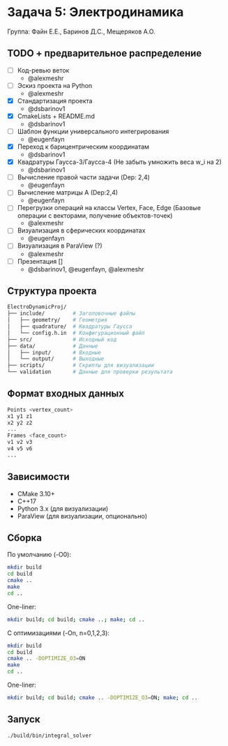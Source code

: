 Задача 5: Электродинамика
==================================================

Группа: Файн Е.Е., Баринов Д.С., Мещеряков А.О.

TODO + предварительное распределение
------------

- [ ] Код-ревью веток
  - @alexmeshr
- [ ] Эскиз проекта на Python
  - @alexmeshr
- [x] Стандартизация проекта
  - @dsbarinov1
- [x] CmakeLists + README.md
  - @dsbarinov1
- [ ] Шаблон функции универсального интегрирования
  - @eugenfayn
- [x] Переход к барицентрическим координатам
  - @dsbarinov1
- [x] Квадратуры Гаусса-3/Гаусса-4 (Не забыть умножить веса w_i на 2)
  - @dsbarinov1
- [ ] Вычисление правой части задачи (Dep: 2,4)
  - @eugenfayn
- [ ] Вычисление матрицы A (Dep:2,4)
  - @eugenfayn
- [ ] Перегрузки операций на классы Vertex, Face, Edge (Базовые операции с векторами, получение объектов-точек)
  - @alexmeshr
- [ ] Визуализация в сферических координатах
  - @eugenfayn
- [ ] Визуализация в ParaView (?)
  - @alexmeshr
- [ ] Презентация []
  - @dsbarinov1, @eugenfayn, @alexmeshr

Структура проекта
------------

```bash
ElectroDynamicProj/
├── include/         # Заголовочные файлы
│   ├── geometry/    # Геометрия
│   ├── quadrature/  # Квадратуры Гаусса
│   └── config.h.in  # Конфигурационный файл
├── src/             # Исходный код
├── data/            # Данные
│   ├── input/       # Входные
│   └── output/      # Выходные
├── scripts/         # Скрипты для визуализации
└── validation       # Данные для проверки результата
```

Формат входных данных
------------

```bash
Points <vertex_count>
x1 y1 z1
x2 y2 z2
...
Frames <face_count>
v1 v2 v3
v4 v5 v6
...
```

Зависимости
------------

- CMake 3.10+
- C++17
- Python 3.x (для визуализации)
- ParaView (для визуализации, опционально)

Сборка
------------

По умолчанию (-O0):

```bash
mkdir build
cd build
cmake ..
make
cd ..
```

One-liner:

```bash
mkdir build; cd build; cmake ..; make; cd ..
```

С оптимизациями (-On, n=0,1,2,3):

```bash
mkdir build
cd build
cmake .. -DOPTIMIZE_O3=ON
make
cd ..
```

One-liner:

```bash
mkdir build; cd build; cmake .. -DOPTIMIZE_O3=ON; make; cd ..
```

Запуск
-----

```bash
./build/bin/integral_solver
```
